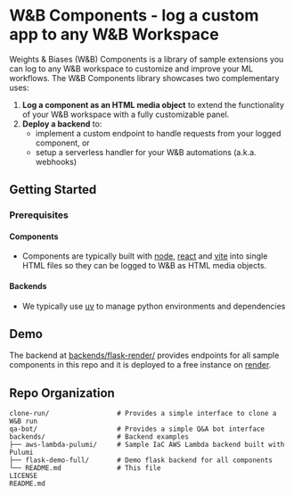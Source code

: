 # W&B Components - log a custom app to any W&B Workspace

Weights & Biases (W&B) Components is a library of sample extensions you can log to any W&B workspace to customize and improve your ML workflows. The W&B Components library showcases two complementary uses:
1. **Log a component as an HTML media object** to extend the functionality of your W&B workspace with a fully customizable panel.
2. **Deploy a backend** to:
   - implement a custom endpoint to handle requests from your logged component, or
   - setup a serverless handler for your W&B automations (a.k.a. webhooks)

## Getting Started

### Prerequisites

#### Components
- Components are typically built with [node](https://nodejs.org/en/download/package-manager), [react](https://react.dev/) and [vite](https://vitejs.dev/) into single HTML files so they can be logged to W&B as HTML media objects.

#### Backends
- We typically use [uv](https://docs.astral.sh/uv/getting-started/installation/) to manage python environments and dependencies

## Demo

The backend at [backends/flask-render/](backends/flask-render/) provides endpoints for all sample components in this repo and it is deployed to a free instance on [render](https://render.com/).

## Repo Organization
```
clone-run/                 # Provides a simple interface to clone a W&B run
qa-bot/                    # Provides a simple Q&A bot interface
backends/                  # Backend examples
├── aws-lambda-pulumi/     # Sample IaC AWS Lambda backend built with Pulumi
├── flask-demo-full/       # Demo flask backend for all components
└── README.md              # This file
LICENSE
README.md
```
